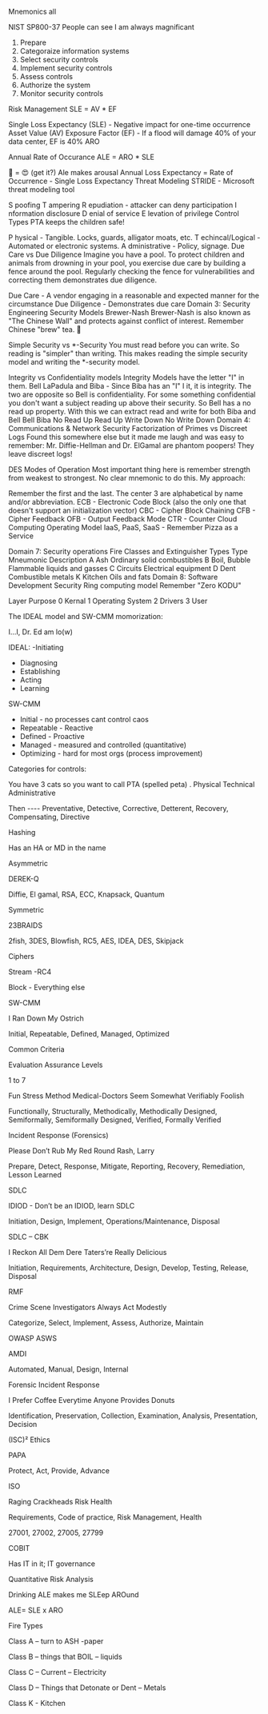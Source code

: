 
Mnemonics all

NIST SP800-37
People can see I am always magnificant
1. Prepare
2. Categoraize information systems
3. Select security controls
4. Implement security controls
5. Assess controls
6. Authorize the system
7. Monitor security controls

Risk Management
SLE = AV * EF

Single Loss Expectancy (SLE) - Negative impact for one-time occurrence
Asset Value (AV)
Exposure Factor (EF) - If a flood will damage 40% of your data center, EF is 40%
ARO

Annual Rate of Occurance
ALE = ARO * SLE

🍺 = 😍 (get it?)
Ale makes arousal
Annual Loss Expectancy = Rate of Occurrence - Single Loss Expectancy
Threat Modeling
STRIDE - Microsoft threat modeling tool

S poofing
T ampering
R epudiation - attacker can deny participation
I nformation disclosure
D enial of service
E levation of privilege
Control Types
PTA keeps the children safe!

P hysical - Tangible. Locks, guards, alligator moats, etc.
T echincal/Logical - Automated or electronic systems.
A dministrative - Policy, signage.
Due Care vs Due Diligence
Imagine you have a pool. To protect children and animals from drowning in your pool, you exercise due care by building a fence around the pool. Regularly checking the fence for vulnerabilities and correcting them demonstrates due diligence.

Due Care - A vendor engaging in a reasonable and expected manner for the circumstance
Due Diligence - Demonstrates due care
Domain 3: Security Engineering
Security Models
Brewer-Nash
Brewer-Nash is also known as "The Chinese Wall" and protects against conflict of interest. Remember Chinese "brew" tea. 🍵

Simple Security vs *-Security
You must read before you can write. So reading is "simpler" than writing. This makes reading the simple security model and writing the *-security model.

Integrity vs Confidentiality models
Integrity Models have the letter "I" in them.
Bell LaPadula and Biba - Since Biba has an "I" I it, it is integrity. The two are opposite so Bell is confidentiality. For some something confidential you don't want a subject reading up above their security. So Bell has a no read up property. With this we can extract read and write for both Biba and Bell
Bell	Biba
No Read Up	Read Up
Write Down	No Write Down
Domain 4: Communications & Network Security
Factorization of Primes vs Discreet Logs
Found this somewhere else but it made me laugh and was easy to remember: Mr. Diffie-Hellman and Dr. ElGamal are phantom poopers! They leave discreet logs!

DES Modes of Operation
Most important thing here is remember strength from weakest to strongest. No clear mnemonic to do this. My approach:

Remember the first and the last.
The center 3 are alphabetical by name and/or abbreviation.
ECB - Electronic Code Block (also the only one that doesn't support an initialization vector)
CBC - Cipher Block Chaining
CFB - Cipher Feedback
OFB - Output Feedback Mode
CTR - Counter
Cloud Computing Operating Model
IaaS, PaaS, SaaS - Remember Pizza as a Service

Domain 7: Security operations
Fire Classes and Extinguisher Types
Type	Mneumonic	Description
A	Ash	Ordinary solid combustibles
B	Boil, Bubble	Flammable liquids and gasses
C	Circuits	Electrical equipment
D	Dent	Combustible metals
K	Kitchen	Oils and fats
Domain 8: Software Development Security
Ring computing model
Remember "Zero KODU"

Layer	Purpose
0	Kernal
1	Operating System
2	Drivers
3	User

The IDEAL model and SW-CMM momorization:

I...I, Dr. Ed am lo(w)

IDEAL:
-Initiating
- Diagnosing
- Establishing
- Acting
- Learning

SW-CMM
- Initial - no processes cant control caos
- Repeatable - Reactive
- Defined - Proactive
- Managed - measured and controlled (quantitative)
- Optimizing - hard for most orgs (process improvement)



Categories for controls:

You have 3 cats so you want to call PTA (spelled peta) . Physical Technical Administrative

Then ---- Preventative, Detective, Corrective, Detterent, Recovery, Compensating, Directive

Hashing

Has an HA or MD in the name

Asymmetric

DEREK-Q

Diffie, El gamal, RSA, ECC, Knapsack, Quantum

Symmetric

23BRAIDS

2fish, 3DES, Blowfish, RC5, AES, IDEA, DES, Skipjack

Ciphers

Stream -RC4

Block - Everything else

SW-CMM

I Ran Down My Ostrich

Initial, Repeatable, Defined, Managed, Optimized

Common Criteria

Evaluation Assurance Levels

1 to 7

Fun Stress Method Medical-Doctors Seem Somewhat Verifiably Foolish

Functionally, Structurally, Methodically, Methodically Designed, Semiformally, Semiformally Designed, Verified, Formally Verified

Incident Response (Forensics)

Please Don’t Rub My Red Round Rash, Larry

Prepare, Detect, Response, Mitigate, Reporting, Recovery, Remediation, Lesson Learned

SDLC

IDIOD - Don’t be an IDIOD, learn SDLC

Initiation, Design, Implement, Operations/Maintenance, Disposal

SDLC – CBK

I Reckon All Dem Dere Taters’re Really Delicious

Initiation, Requirements, Architecture, Design, Develop, Testing, Release, Disposal

RMF

Crime Scene Investigators Always Act Modestly

Categorize, Select, Implement, Assess, Authorize, Maintain

OWASP ASWS

AMDI

Automated, Manual, Design, Internal

Forensic Incident Response

I Prefer Coffee Everytime Anyone Provides Donuts

Identification, Preservation, Collection, Examination, Analysis, Presentation, Decision

(ISC)² Ethics

PAPA

Protect, Act, Provide, Advance

ISO

Raging Crackheads Risk Health

Requirements, Code of practice, Risk Management, Health

27001, 27002, 27005, 27799

COBIT

Has IT in it; IT governance

Quantitative Risk Analysis

Drinking ALE makes me SLEep AROund

ALE= SLE x ARO

Fire Types

Class A – turn to ASH -paper

Class B – things that BOIL – liquids

Class C – Current – Electricity

Class D – Things that Detonate or Dent – Metals

Class K - Kitchen